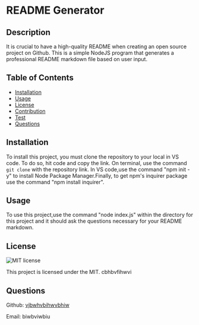 
# README Generator
## Description
It is crucial to have a high-quality README when creating an open source project on Github. This is a simple NodeJS program that generates a professional README markdown file based on user input.
## Table of Contents
- [Installation](#installation)
- [Usage](#usage)
- [License](#license)
- [Contribution](#contributors)
- [Test](#test)
- [Questions](#questions)

## Installation
To install this project, you must clone the repository to your local in VS code. To do so, hit code and copy the link. On terminal, use the command `git clone` with the repository link. In VS code,use the command "npm init -y" to install Node Package Manager.Finally, to get npm's inquirer package use the command "npm install inquirer".
## Usage
To use this project,use the command "node index.js" within the directory for this project and it should ask the questions necessary for your README markdown.

## License
![MIT license](https://img.shields.io/badge/license-MIT-blue.svg)

This project is licensed under the MIT.
  cbhbvfihwvi
## Questions
Github: [vjbwhvbihwvbhiw](https://github.com/vjbwhvbihwvbhiw)

Email: biwbviwbiu

